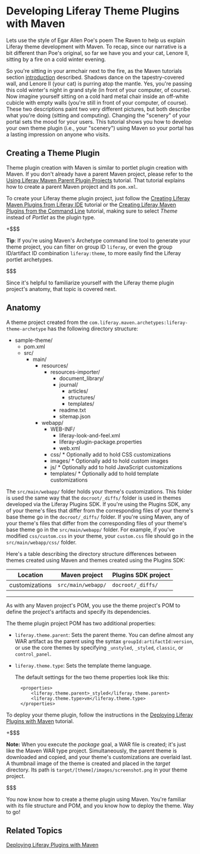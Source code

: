 # Developing Liferay Theme Plugins with Maven [](id=developing-liferay-theme-plugins-with-maven)

Lets use the style of Egar Allen Poe's poem The Raven to help us explain Liferay
theme development with Maven. To recap, since our narrative is a bit different
than Poe's original, so far we have you and your cat, Lenore II, sitting by a
fire on a cold winter evening.

So you're sitting in your armchair next to the fire, as the Maven tutorials
section
[introduction](https://www-ldn.liferay.com/develop/tutorials/-/knowledge_base/6-2/maven)
described. Shadows dance on the tapestry-covered wall, and Lenore II (your cat)
is purring atop the mantle. Yes, you're passing this cold winter's night in
grand style (in front of your computer, of course). Now imagine yourself
sitting on a cold hard metal chair inside an off-white cubicle with empty walls
(you're still in front of your computer, of course). These two descriptions
paint two very different pictures, but both describe what you're doing (sitting
and computing). Changing the "scenery" of your portal sets the mood for your
users.  This tutorial shows you how to develop your own theme plugin (i.e.,
your "scenery") using Maven so your portal has a lasting impression on anyone
who visits. 

## Creating a Theme Plugin [](id=creating-a-theme-plugin)

Theme plugin creation with Maven is similar to portlet plugin creation with
Maven. If you don't already have a parent Maven project, please refer to the
[Using Liferay Maven Parent Plugin Projects](https://www-ldn.liferay.com/develop/tutorials/-/knowledge_base/6-2/using-liferay-maven-parent-plugin-projects)
tutorial. That tutorial explains how to create a parent Maven project and its
`pom.xml`. 

To create your Liferay theme plugin project, just follow the
[Creating Liferay Maven Plugins from Liferay IDE](https://www-ldn.liferay.com/develop/tutorials/-/knowledge_base/6-2/creating-liferay-maven-plugins-from-liferay-ide)
tutorial or the
[Creating Liferay Maven Plugins from the Command Line](https://www-ldn.liferay.com/develop/tutorials/-/knowledge_base/6-2/creating-liferay-maven-plugins-from-the-command-lin)
tutorial, making sure to select *Theme* instead of *Portlet* as the plugin type. 

+$$$

**Tip**: If you're using Maven's
Archetype command line tool to generate your theme project, you can filter on
group ID `liferay`, or even the group ID/artifact ID combination
`liferay:theme`, to more easily find the Liferay portlet archetypes. 

$$$

Since it's helpful to familiarize yourself with the Liferay theme plugin
project's anatomy, that topic is covered next. 

## Anatomy [](id=anatomy)

A theme project created from the
`com.liferay.maven.archetypes:liferay-theme-archetype` has the following
directory structure: 

- sample-theme/
    - pom.xml
    - src/
        - main/
            - resources/
                - resources-importer/
                    - document_library/
                    - journal/
                        - articles/
                        - structures/
                        - templates/
                    - readme.txt
                    - sitemap.json
            - webapp/
                - WEB-INF/
                    - liferay-look-and-feel.xml
                    - liferay-plugin-package.properties
                    - web.xml
                - css/ \* Optionally add to hold CSS customizations
                - images/ \* Optionally add to hold custom images
                - js/ \* Optionally add to hold JavaScript customizations
                - templates/ \* Optionally add to hold template customizations

The `src/main/webapp/` folder holds your theme's customizations. This folder is
used the same way that the `docroot/_diffs/` folder is used in themes developed
via the Liferay Plugins SDK. If you're using the Plugins SDK, any of your
theme's files that differ from the corresponding files of your theme's base
theme go in the `docroot/_diffs/` folder. If you're using Maven, any of your
theme's files that differ from the corresponding files of your theme's base
theme go in the `src/main/webapp/` folder. For example, if you've modified
`css/custom.css` in your theme, your `custom.css` file should go in the
`src/main/webapp/css/` folder. 

Here's a table describing the directory structure differences between themes
created using Maven and themes created using the Plugins SDK: 

Location       | Maven project      | Plugins SDK project |
-------------- | ------------------ | ------------------- |
customizations | `src/main/webapp/` | `docroot/_diffs/`   |
---

<!--
Revisit adding this link after the themes tutorials are published.

To view the directory structure of a theme developed by the Liferay Plugins SDK,
visit the *Anatomy of a Theme Project* section in the [Creating Liferay
Themes](http://www.liferay.com) tutorial.
-->

As with any Maven project's POM, you use the theme project's POM to define the
project's artifacts and specify its dependencies. 

The theme plugin project POM has two additional properties: 

- `liferay.theme.parent`: Sets the parent theme. You can define almost any WAR
  artifact as the parent using the syntax `groupId:artifactId:version`, or use
  the core themes by specifying `_unstyled`, `_styled`, `classic`, or
  `control_panel`. 
- `liferay.theme.type`: Sets the template theme language. 

    The default settings for the two theme properties look like this:
        
        <properties>
            <liferay.theme.parent>_styled</liferay.theme.parent>
            <liferay.theme.type>vm</liferay.theme.type>
        </properties>

To deploy your theme plugin, follow the instructions in the
[Deploying Liferay Plugins with Maven](https://www-ldn.liferay.com/develop/tutorials/-/knowledge_base/6-2/deploying-liferay-plugins-with-maven)
tutorial. 

+$$$

**Note:** When you execute the *package*
goal, a WAR file is created; it's just like the Maven WAR type project.
Simultaneously, the parent theme is downloaded and copied, and your theme's
customizations are overlaid last. A thumbnail image of the theme is created and
placed in the *target* directory. Its path is
`target/[theme]/images/screenshot.png` in your theme project. 

$$$

You now know how to create a theme plugin using Maven. You're familiar with
its file structure and POM, and you know how to deploy the theme. Way to go!

## Related Topics [](id=related-topics)

[Deploying Liferay Plugins with Maven](/develop/tutorials/-/knowledge_base/6-2/deploying-liferay-plugins-with-maven)

<!-- Add link to Themes section. Jim -->
